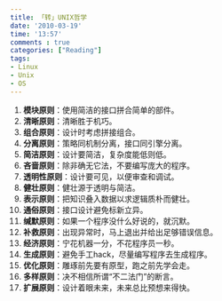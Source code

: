 ```yaml
---
title: 「转」UNIX哲学
date: '2010-03-19'
time: '13:57'
comments : true
categories: ["Reading"]
tags:
- Linux
- Unix
- OS
---
```


<!-- <img src="{{urls.media}}/img/code-guava/title.jpg"/> -->

1. **模块原则**：使用简洁的接口拼合简单的部件。
2. **清晰原则**：清晰胜于机巧。
3. **组合原则**：设计时考虑拼接组合。
4. **分离原则**：策略同机制分离，接口同引擎分离。
5. **简洁原则**：设计要简洁，复杂度能低则低。
6. **吝啬原则**：除非确无它法，不要编写庞大的程序。
7. **透明性原则**：设计要可见，以便审查和调试。
8. **健壮原则**：健壮源于透明与简洁。
9. **表示原则**：把知识叠入数据以求逻辑质朴而健壮。
10. **通俗原则**：接口设计避免标新立异。
11. **缄默原则**：如果一个程序没什么好说的，就沉默。
12. **补救原则**：出现异常时，马上退出并给出足够错误信息。
13. **经济原则**：宁花机器一分，不花程序员一秒。
14. **生成原则**：避免手工hack，尽量编写程序去生成程序。
15. **优化原则**：雕琢前先要有原型，跑之前先学会走。
16. **多样原则**：决不相信所谓“不二法门”的断言。
17. **扩展原则**：设计着眼未来，未来总比预想来得快。